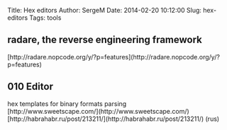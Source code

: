 Title: Hex editors
Author: SergeM
Date: 2014-02-20 10:12:00
Slug: hex-editors
Tags: tools

<h2 style="text-align: left;">radare, the reverse engineering framework </h2>[http://radare.nopcode.org/y/?p=features](http://radare.nopcode.org/y/?p=features)

<h2 style="text-align: left;">010 Editor</h2><div>hex templates for binary formats parsing</div>[http://www.sweetscape.com/](http://www.sweetscape.com/)
[http://habrahabr.ru/post/213211/](http://habrahabr.ru/post/213211/)&nbsp;(rus)